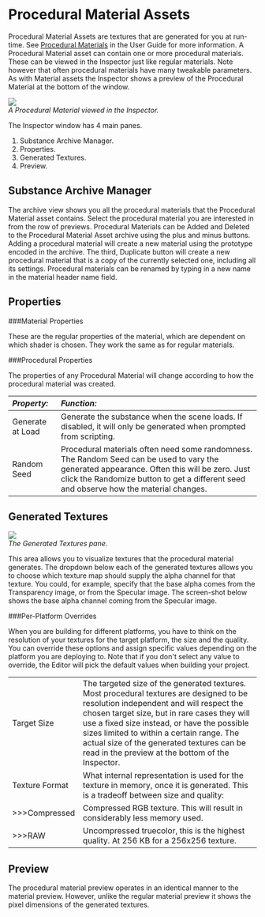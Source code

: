 Procedural Material Assets
==========================


Procedural Material Assets are textures that are generated for you at run-time.  See [Procedural Materials](Main.ProceduralMaterials.md) in the User Guide for more information.  A Procedural Material asset can contain one or more procedural materials.  These can be viewed in the Inspector just like regular materials. Note however that often procedural materials have many tweakable parameters.  As with Material assets the Inspector shows a preview of the Procedural Material at the bottom of the window.


![](http://docwiki.hq.unity3d.com/uploads/Main/Inspector-ProceduralMaterial1.png)  
_A Procedural Material viewed in the Inspector._

The Inspector window has 4 main panes.

1. Substance Archive Manager.
1. Properties.
1. Generated Textures.
1. Preview.


Substance Archive Manager
-------------------------


The archive view shows you all the procedural materials that the Procedural Material asset contains.  Select the procedural material you are interested in from the row of previews.  Procedural Materials can be Added and Deleted to the Procedural Material Asset archive using the plus and minus buttons.  Adding a procedural material will create a new material using the prototype encoded in the archive.  The third, Duplicate button will create a new procedural material that is a copy of the currently selected one, including all its settings.  Procedural materials can be renamed by typing in a new name in the material header name field.


Properties
----------


###Material Properties

These are the regular properties of the material, which are dependent on which shader is chosen. They work the same as for regular materials.

###Procedural Properties

The properties of any Procedural Material will change according to how the procedural material was created.

|**_Property:_** |**_Function:_** |
|:---|:---|
|<span class=component>Generate at Load</span> |Generate the substance when the scene loads. If disabled, it will only be generated when prompted from scripting. |
|<span class=component>Random Seed</span> |Procedural materials often need some randomness. The Random Seed can be used to vary the generated appearance.  Often this will be zero.  Just click the Randomize button to get a different seed and observe how the material changes. |


Generated Textures
------------------



![](http://docwiki.hq.unity3d.com/uploads/Main/Inspector-ProceduralMaterial2.png)  
_The Generated Textures pane._

This area allows you to visualize textures that the procedural material generates.  The dropdown below each of the generated textures allows you to choose which texture map should supply the alpha channel for that texture.  You could, for example, specify that the base alpha comes from the Transparency image, or from the Specular image.  The screen-shot below shows the base alpha channel coming from the Specular image.


###Per-Platform Overrides

When you are building for different platforms, you have to think on the resolution of your textures for the target platform, the size and the quality. You can override these options and assign specific values depending on the platform you are deploying to. Note that if you don't select any value to override, the Editor will pick the default values when building your project.


|    |    |
|:---|:---|
|<span class=component>Target Size</span> |The targeted size of the generated textures. Most procedural textures are designed to be resolution independent and will respect the chosen target size, but in rare cases they will use a fixed size instead, or have the possible sizes limited to within a certain range. The actual size of the generated textures can be read in the preview at the bottom of the Inspector. |
|<span class=component>Texture Format</span> |What internal representation is used for the texture in memory, once it is generated. This is a tradeoff between size and quality: |
|>>><span class=component>Compressed</span> |Compressed RGB texture. This will result in considerably less memory used. |
|>>><span class=component>RAW</span> |Uncompressed truecolor, this is the highest quality. At 256 KB for a 256x256 texture. |


Preview
-------


The procedural material preview operates in an identical manner to the material preview. However, unlike the regular material preview it shows the pixel dimensions of the generated textures.


